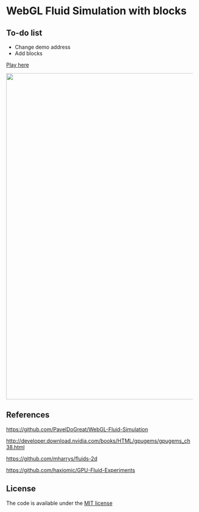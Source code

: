 # WebGL Fluid Simulation with blocks

## To-do list
* Change demo address 
* Add blocks 




[Play here](https://paveldogreat.github.io/WebGL-Fluid-Simulation/)

<img src="/screenshot.jpg?raw=true" width="880">



## References

https://github.com/PavelDoGreat/WebGL-Fluid-Simulation

http://developer.download.nvidia.com/books/HTML/gpugems/gpugems_ch38.html

https://github.com/mharrys/fluids-2d

https://github.com/haxiomic/GPU-Fluid-Experiments

## License

The code is available under the [MIT license](LICENSE)
